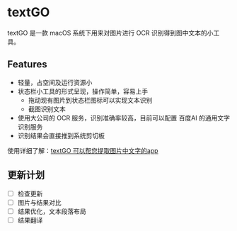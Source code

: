 # textGO

textGO 是一款 macOS 系统下用来对图片进行 OCR 识别得到图中文本的小工具。

## Features

- 轻量，占空间及运行资源小
- 状态栏小工具的形式呈现，操作简单，容易上手
  - 拖动现有图片到状态栏图标可以实现文本识别
  - 截图识别文本
- 使用大公司的 OCR 服务，识别准确率较高，目前可以配置 百度AI 的通用文字识别服务
- 识别结果会直接推到系统剪切板

使用详细了解：[textGO 可以帮您提取图片中文字的app](https://www.smslit.top/2019/01/22/textGO/)


## 更新计划

- [ ] 检查更新
- [ ] 图片与结果对比
- [ ] 结果优化，文本段落布局
- [ ] 结果翻译

